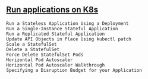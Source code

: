 
## [Run applications on K8s](https://kubernetes.io/docs/tasks/run-application/)

```
Run a Stateless Application Using a Deployment
Run a Single-Instance Stateful Application
Run a Replicated Stateful Application
Update API Objects in Place Using kubectl patch
Scale a StatefulSet
Delete a StatefulSet
Force Delete StatefulSet Pods
Horizontal Pod Autoscaler
Horizontal Pod Autoscaler Walkthrough
Specifying a Disruption Budget for your Application
```


